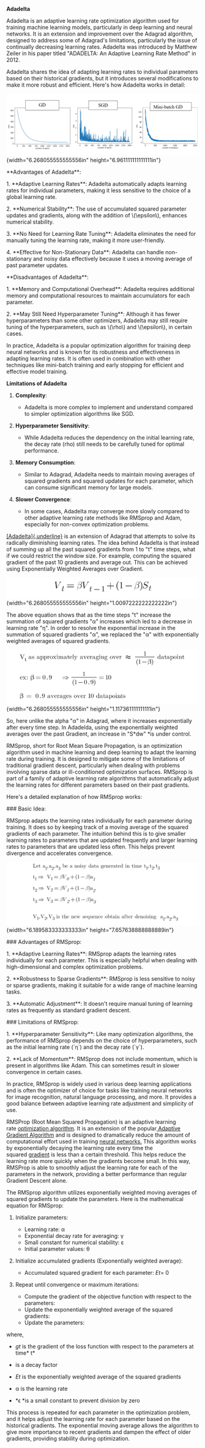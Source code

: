 **Adadelta**

Adadelta is an adaptive learning rate optimization algorithm used for
training machine learning models, particularly in deep learning and
neural networks. It is an extension and improvement over the Adagrad
algorithm, designed to address some of Adagrad\'s limitations,
particularly the issue of continually decreasing learning rates.
Adadelta was introduced by Matthew Zeiler in his paper titled
\"ADADELTA: An Adaptive Learning Rate Method\" in 2012.

Adadelta shares the idea of adapting learning rates to individual
parameters based on their historical gradients, but it introduces
several modifications to make it more robust and efficient. Here\'s how
Adadelta works in detail:

![](images/image1.png){width="6.268055555555556in"
height="6.961111111111111in"}

\*\*Advantages of Adadelta\*\*:

1\. \*\*Adaptive Learning Rates\*\*: Adadelta automatically adapts
learning rates for individual parameters, making it less sensitive to
the choice of a global learning rate.

2\. \*\*Numerical Stability\*\*: The use of accumulated squared
parameter updates and gradients, along with the addition of
\\(\\epsilon\\), enhances numerical stability.

3\. \*\*No Need for Learning Rate Tuning\*\*: Adadelta eliminates the
need for manually tuning the learning rate, making it more
user-friendly.

4\. \*\*Effective for Non-Stationary Data\*\*: Adadelta can handle
non-stationary and noisy data effectively because it uses a moving
average of past parameter updates.

\*\*Disadvantages of Adadelta\*\*:

1\. \*\*Memory and Computational Overhead\*\*: Adadelta requires
additional memory and computational resources to maintain accumulators
for each parameter.

2\. \*\*May Still Need Hyperparameter Tuning\*\*: Although it has fewer
hyperparameters than some other optimizers, Adadelta may still require
tuning of the hyperparameters, such as \\(\\rho\\) and \\(\\epsilon\\),
in certain cases.

In practice, Adadelta is a popular optimization algorithm for training
deep neural networks and is known for its robustness and effectiveness
in adapting learning rates. It is often used in combination with other
techniques like mini-batch training and early stopping for efficient and
effective model training.

**Limitations of Adadelta**

1.  **Complexity**:

    -   Adadelta is more complex to implement and understand compared to
        simpler optimization algorithms like SGD.

2.  **Hyperparameter Sensitivity**:

    -   While Adadelta reduces the dependency on the initial learning
        rate, the decay rate (rho) still needs to be carefully tuned for
        optimal performance.

3.  **Memory Consumption**:

    -   Similar to Adagrad, Adadelta needs to maintain moving averages
        of squared gradients and squared updates for each parameter,
        which can consume significant memory for large models.

4.  **Slower Convergence**:

    -   In some cases, Adadelta may converge more slowly compared to
        other adaptive learning rate methods like RMSprop and Adam,
        especially for non-convex optimization problems.

[[Adadelta]{.underline}](https://golden.com/wiki/Adadelta) is an
extension of Adagrad that attempts to solve its radically diminishing
learning rates. The idea behind Adadelta is that instead of summing up
all the past squared gradients from 1 to "t" time steps, what if we
could restrict the window size. For example, computing the squared
gradient of the past 10 gradients and average out. This can be achieved
using Exponentially Weighted Averages over Gradient.

![](images/image2.png){width="6.268055555555556in"
height="1.0097222222222222in"}

The above equation shows that as the time steps "t" increase the
summation of squared gradients "α" increases which led to a decrease in
learning rate "η". In order to resolve the exponential increase in the
summation of squared gradients "α", we replaced the "α" with
exponentially weighted averages of squared gradients.

![](images/image3.png){width="6.268055555555556in"
height="1.117361111111111in"}

So, here unlike the alpha "α" in Adagrad, where it increases
exponentially after every time step. In Adadelda, using the
exponentially weighted averages over the past Gradient, an increase in
"S*dw" *is under control.

RMSprop, short for Root Mean Square Propagation, is an optimization
algorithm used in machine learning and deep learning to adapt the
learning rate during training. It is designed to mitigate some of the
limitations of traditional gradient descent, particularly when dealing
with problems involving sparse data or ill-conditioned optimization
surfaces. RMSprop is part of a family of adaptive learning rate
algorithms that automatically adjust the learning rates for different
parameters based on their past gradients.

Here\'s a detailed explanation of how RMSprop works:

\### Basic Idea:

RMSprop adapts the learning rates individually for each parameter during
training. It does so by keeping track of a moving average of the squared
gradients of each parameter. The intuition behind this is to give
smaller learning rates to parameters that are updated frequently and
larger learning rates to parameters that are updated less often. This
helps prevent divergence and accelerates convergence.

![](images/image4.png){width="6.189583333333333in"
height="7.657638888888889in"}

\### Advantages of RMSprop:

1\. \*\*Adaptive Learning Rates\*\*: RMSprop adapts the learning rates
individually for each parameter. This is especially helpful when dealing
with high-dimensional and complex optimization problems.

2\. \*\*Robustness to Sparse Gradients\*\*: RMSprop is less sensitive to
noisy or sparse gradients, making it suitable for a wide range of
machine learning tasks.

3\. \*\*Automatic Adjustment\*\*: It doesn\'t require manual tuning of
learning rates as frequently as standard gradient descent.

\### Limitations of RMSprop:

1\. \*\*Hyperparameter Sensitivity\*\*: Like many optimization
algorithms, the performance of RMSprop depends on the choice of
hyperparameters, such as the initial learning rate (\`η\`) and the decay
rate (\`γ\`).

2\. \*\*Lack of Momentum\*\*: RMSprop does not include momentum, which
is present in algorithms like Adam. This can sometimes result in slower
convergence in certain cases.

In practice, RMSprop is widely used in various deep learning
applications and is often the optimizer of choice for tasks like
training neural networks for image recognition, natural language
processing, and more. It provides a good balance between adaptive
learning rate adjustment and simplicity of use.

RMSProp (Root Mean Squared Propagation) is an adaptive learning
rate [optimization
algorithm](https://www.geeksforgeeks.org/optimization-techniques-for-gradient-descent/).
It is an extension of the popular[ Adaptive Gradient
Algorithm](https://www.geeksforgeeks.org/intuition-of-adam-optimizer/) and
is designed to dramatically reduce the amount of computational effort
used in training [neural
networks.](https://www.geeksforgeeks.org/artificial-neural-networks-and-its-applications/) This
algorithm works by exponentially decaying the learning rate every time
the
squared [gradient](https://www.geeksforgeeks.org/gradient-descent-algorithm-and-its-variants/) is
less than a certain threshold. This helps reduce the learning rate more
quickly when the gradients become small. In this way, RMSProp is able to
smoothly adjust the learning rate for each of the parameters in the
network, providing a better performance than regular Gradient Descent
alone.

The RMSprop algorithm utilizes exponentially weighted moving averages of
squared gradients to update the parameters. Here is the mathematical
equation for RMSprop:

1.  Initialize parameters:

    -   Learning rate: α

    <!-- -->

    -   Exponential decay rate for averaging: γ

    <!-- -->

    -   Small constant for numerical stability: ε

    <!-- -->

    -   Initial parameter values: θ

<!-- -->

2.  Initialize accumulated gradients (Exponentially weighted average):

    -   Accumulated squared gradient for each parameter: *Et*​= 0

<!-- -->

3.  Repeat until convergence or maximum iterations:

    -   Compute the gradient of the objective function with respect to
        the parameters:

    <!-- -->

    -   Update the exponentially weighted average of the squared
        gradients:

    <!-- -->

    -   Update the parameters:

where,

-   *gt* is the gradient of the loss function with respect to the
    parameters at time* t*

<!-- -->

-   is a decay factor

<!-- -->

-   *Et*​ is the exponentially weighted average of the squared gradients

<!-- -->

-   α is the learning rate

<!-- -->

-   *ϵ *is a small constant to prevent division by zero

This process is repeated for each parameter in the optimization problem,
and it helps adjust the learning rate for each parameter based on the
historical gradients. The exponential moving average allows the
algorithm to give more importance to recent gradients and dampen the
effect of older gradients, providing stability during optimization.

